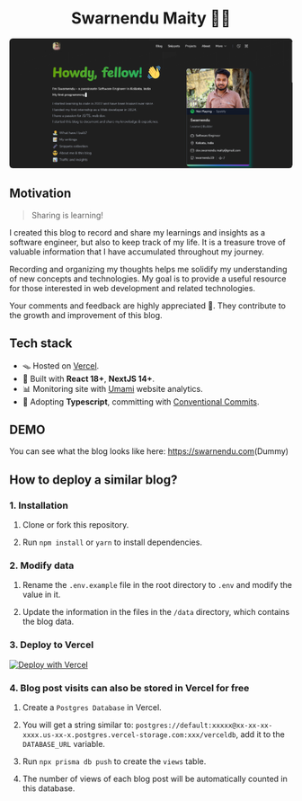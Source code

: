 <h1 align="center">Swarnendu Maity 🧑‍💻</h1>

<div align="center">

</div>

<img style="border-radius: 6px" src="./public/static/images/home_page.webp">

## Motivation

> Sharing is learning!

I created this blog to record and share my learnings and insights as a software engineer, but also to keep track of my life. It is a treasure trove of valuable information that I have accumulated throughout my journey.

Recording and organizing my thoughts helps me solidify my understanding of new concepts and technologies. My goal is to provide a useful resource for those interested in web development and related technologies.

Your comments and feedback are highly appreciated 🍻. They contribute to the growth and improvement of this blog.

## Tech stack

- 🪤 Hosted on [Vercel](https://vercel.com/).
- 🧱 Built with **React 18+**, **NextJS 14+**.
- 📊 Monitoring site with [Umami](https://umami.is/) website analytics.
- 🎉 Adopting **Typescript**, committing with [Conventional Commits](https://www.conventionalcommits.org/).

## DEMO

You can see what the blog looks like here: <https://swarnendu.com>(Dummy)

## How to deploy a similar blog?

### 1. Installation

1. Clone or fork this repository.

2. Run `npm install` or `yarn` to install dependencies.

### 2. Modify data

1. Rename the `.env.example` file in the root directory to `.env` and modify the value in it.

2. Update the information in the files in the `/data` directory, which contains the blog data.

### 3. Deploy to Vercel

[![Deploy with Vercel](https://vercel.com/button)](https://vercel.com/new/clone?repository-url=https%3A%2F%2Fgithub.com%2Fmk965%2Fswarnendu.me&env=NEXT_PUBLIC_GISCUS_REPO,NEXT_PUBLIC_GISCUS_REPOSITORY_ID,NEXT_PUBLIC_GISCUS_CATEGORY,NEXT_PUBLIC_GISCUS_CATEGORY_ID,NEXT_UMAMI_ID,SPOTIFY_CLIENT_ID,SPOTIFY_CLIENT_SECRET,SPOTIFY_REFRESH_TOKEN,DATABASE_URL,GITHUB_API_TOKEN&envDescription=Giscus%5CUmami%5CSpotify%5CData%5CGithub&envLink=https%3A%2F%2Fgithub.com%2Fmk965%2Fswarnendu.me%2Fblob%2Fmain%2F.env.example&project-name=swarnendu-me-blog&repository-name=swarnendu-me-blog&demo-title=swarnendu.me&demo-description=swarnendu's%20blog%20-%20swarnendu's%20coding%20journey&demo-url=https%3A%2F%2Fwww.swarnendu.me%2F&demo-image=https%3A%2F%2Fwww.swarnendu.me%2Fstatic%2Fimages%2Fhome_page.webp)

### 4. Blog post visits can also be stored in Vercel for free

1. Create a `Postgres Database` in Vercel.

2. You will get a string similar to: `postgres://default:xxxxx@xx-xx-xx-xxxx.us-xx-x.postgres.vercel-storage.com:xxx/verceldb`, add it to the `DATABASE_URL` variable.

3. Run `npx prisma db push` to create the `views` table.

4. The number of views of each blog post will be automatically counted in this database.

<!-- ## ☕️ Support swarnendu

<a href='https://ko-fi.com/P5P2ZV7NP' target='_blank'><img height='50' style='border:0px;height:50px;' src='https://storage.ko-fi.com/cdn/kofi2.png?v=3' border='0' alt='Buy Me a Coffee at ko-fi.com' /></a> -->

